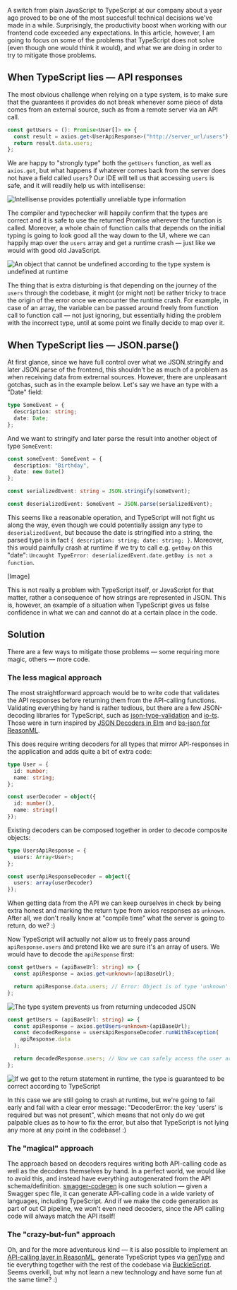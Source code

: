 A switch from plain JavaScript to TypeScript at our company about a year ago proved to be one of the most succesfull technical decisions we've made in a while. Surprisingly, the productivity boost when working with our frontend code exceeded any expectations. In this article, however, I am going to focus on some of the problems that TypeScript does not solve (even though one would think it would), and what we are doing in order to try to mitigate those problems.

## When TypeScript lies &mdash; API responses

The most obvious challenge when relying on a type system, is to make sure that the guarantees it provides do not break whenever some piece of data comes from an external source, such as from a remote server via an API call.

```ts
const getUsers = (): Promise<User[]> => {
  const result = axios.get<UserApiResponse>("http://server_url/users");
  return result.data.users;
};
```

We are happy to "strongly type" both the `getUsers` function, as well as `axios.get`, but what happens if whatever comes back from the server does not have a field called `users`? Our IDE will tell us that accessing `users` is safe, and it will readily help us with intellisense:

![Intellisense provides potentially unreliable type information](https://user-images.githubusercontent.com/5010901/61309186-0176d500-a7f2-11e9-91ab-02454ca65683.png)

The compiler and typechecker will happily confirm that the types are correct and it is safe to use the returned Promise wherever the function is called. Moreover, a whole chain of function calls that depends on the initial typing is going to look good all the way down to the UI, where we can happily map over the `users` array and get a runtime crash &mdash; just like we would with good old JavaScript.

![An object that cannot be undefined according to the type system is undefined at runtime](https://user-images.githubusercontent.com/5010901/61309132-edcb6e80-a7f1-11e9-9893-b8cf525029be.png)

The thing that is extra disturbing is that depending on the journey of the `users` through the codebase, it might (or might not) be rather tricky to trace the origin of the error once we encounter the runtime crash. For example, in case of an array, the variable can be passed around freely from function call to function call &mdash; not just ignoring, but essentially hiding the problem with the incorrect type, until at some point we finally decide to map over it.

## When TypeScript lies &mdash; JSON.parse()

At first glance, since we have full control over what we JSON.stringify and later JSON.parse of the frontend, this shouldn't be as much of a problem as when receiving data from extrernal sources. However, there are unpleasant gotchas, such as in the example below. Let's say we have an type with a "Date" field:

```ts
type SomeEvent = {
  description: string;
  date: Date;
};
```

And we want to stringify and later parse the result into another object of type `SomeEvent`:

```ts
const someEvent: SomeEvent = {
  description: "Birthday",
  date: new Date()
};

const serializedEvent: string = JSON.stringify(someEvent);

const deserializedEvent: SomeEvent = JSON.parse(serializedEvent);
```

This seems like a reasonable operation, and TypeScript will not fight us along the way, even though we could potentially assign any type to `deserializedEvent`, but because the date is stringified into a string, the parsed type is in fact `{ description: string; date: string; }`. Moreover, this would painfully crash at runtime if we try to call e.g. `getDay` on this "date": `Uncaught TypeError: deserializedEvent.date.getDay is not a function`.

[Image]

This is not really a problem with TypeScript itself, or JavaScript for that matter, rather a consequence of how strings are represented in JSON. This is, however, an example of a situation when TypeScript gives us false confidence in what we can and cannot do at a certain place in the code.

## Solution

There are a few ways to mitigate those problems &mdash; some requiring more magic, others &mdash; more code.

### The less magical approach

The most straightforward approach would be to write code that validates the API responses before returning them from the API-calling functions. Validating everything by hand is rather tedious, but there are a few JSON-decoding libraries for TypeScript, such as [json-type-validation](https://github.com/mojotech/json-type-validation) and [io-ts](https://github.com/gcanti/io-ts). Those were in turn inspired by [JSON Decoders in Elm](https://guide.elm-lang.org/effects/json.html) and [bs-json for ReasonML](https://github.com/glennsl/bs-json).

This does require writing decoders for all types that mirror API-responses in the application and adds quite a bit of extra code:

```ts
type User = {
  id: number;
  name: string;
};

const userDecoder = object({
  id: number(),
  name: string()
});
```

Existing decoders can be composed together in order to decode composite objects:

```ts
type UsersApiResponse = {
  users: Array<User>;
};

const userApiResponseDecoder = object({
  users: array(userDecoder)
});
```

When getting data from the API we can keep ourselves in check by being extra honest and marking the return type from axios responses as `unknown`. After all, we don't really know at "compile time" what the server is going to return, do we? :)

Now TypeScript will actually not allow us to freely pass around `apiResponse.users` and pretend like we are sure it's an array of users. We would have to decode the `apiResponse` first:

```ts
const getUsers = (apiBaseUrl: string) => {
  const apiResponse = axios.get<unknown>(apiBaseUrl);

  return apiResponse.data.users; // Error: Object is of type 'unknown'
};
```

![The type system prevents us from returning undecoded JSON](https://user-images.githubusercontent.com/5010901/61309289-32efa080-a7f2-11e9-9a2d-cdb1b9b15bf7.png)

```ts
const getUsers = (apiBaseUrl: string) => {
  const apiResponse = axios.getUsers<unknown>(apiBaseUrl);
  const decodedResponse = usersApiResponseDecoder.runWithException(
    apiResponse.data
  );

  return decodedResponse.users; // Now we can safely access the user array
};
```

![If we get to the return statement in runtime, the type is guaranteed to be correct according to TypeScript](https://user-images.githubusercontent.com/5010901/61309336-4864ca80-a7f2-11e9-9056-74715e7d79ae.png)

In this case we are still going to crash at runtime, but we're going to fail early and fail with a clear error message: "DecoderError: the key 'users' is required but was not present", which means that not only do we get palpable clues as to how to fix the error, but also that TypeScript is not lying any more at any point in the codebase! :)

### The "magical" approach

The approach based on decoders requires writing both API-calling code as well as the decoders themselves by hand. In a perfect world, we would like to avoid this, and instead have everything autogenerated from the API schema/definition. [swagger-codegen](https://github.com/swagger-api/swagger-codegen) is one such solution &mdash; given a Swagger spec file, it can generate API-calling code in a wide variety of languages, including TypeScript. And if we make the code generation as part of out CI pipeline, we won't even need decoders, since the API calling code will always match the API itself!

### The "crazy-but-fun" approach

Oh, and for the more adventurous kind &mdash; it is also possible to implement an [API-calling layer in ReasonML](https://github.com/Yakimych/articles/blob/master/react-typescript/README.md), generate TypeScript types via [genType](https://github.com/cristianoc/genType) and tie everything together with the rest of the codebase via [BuckleScript](https://bucklescript.github.io/). Seems overkill, but why not learn a new technology and have some fun at the same time? :)
